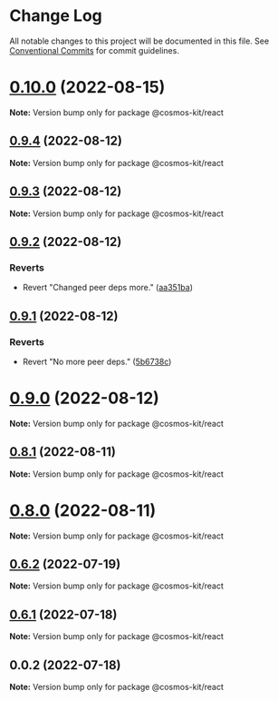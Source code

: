 # Change Log

All notable changes to this project will be documented in this file.
See [Conventional Commits](https://conventionalcommits.org) for commit guidelines.

# [0.10.0](https://github.com/cosmology-tech/cosmos-kit/compare/@cosmos-kit/react@0.9.4...@cosmos-kit/react@0.10.0) (2022-08-15)

**Note:** Version bump only for package @cosmos-kit/react





## [0.9.4](https://github.com/cosmology-tech/cosmos-kit/compare/@cosmos-kit/react@0.9.3...@cosmos-kit/react@0.9.4) (2022-08-12)

**Note:** Version bump only for package @cosmos-kit/react





## [0.9.3](https://github.com/cosmology-tech/cosmos-kit/compare/@cosmos-kit/react@0.9.2...@cosmos-kit/react@0.9.3) (2022-08-12)

**Note:** Version bump only for package @cosmos-kit/react





## [0.9.2](https://github.com/cosmology-tech/cosmos-kit/compare/@cosmos-kit/react@0.9.1...@cosmos-kit/react@0.9.2) (2022-08-12)


### Reverts

* Revert "Changed peer deps more." ([aa351ba](https://github.com/cosmology-tech/cosmos-kit/commit/aa351baf8eb5b8e5deb871ab2ee91667bae2a0d0))





## [0.9.1](https://github.com/cosmology-tech/cosmos-kit/compare/@cosmos-kit/react@0.9.0...@cosmos-kit/react@0.9.1) (2022-08-12)


### Reverts

* Revert "No more peer deps." ([5b6738c](https://github.com/cosmology-tech/cosmos-kit/commit/5b6738c3c41a774a84c52b7ed2605a162a2e0601))





# [0.9.0](https://github.com/cosmology-tech/cosmos-kit/compare/@cosmos-kit/react@0.8.1...@cosmos-kit/react@0.9.0) (2022-08-12)

**Note:** Version bump only for package @cosmos-kit/react





## [0.8.1](https://github.com/cosmology-tech/cosmos-kit/compare/@cosmos-kit/react@0.8.0...@cosmos-kit/react@0.8.1) (2022-08-11)

**Note:** Version bump only for package @cosmos-kit/react





# [0.8.0](https://github.com/cosmology-tech/cosmos-kit/compare/@cosmos-kit/react@0.6.2...@cosmos-kit/react@0.8.0) (2022-08-11)

**Note:** Version bump only for package @cosmos-kit/react





## [0.6.2](https://github.com/cosmology-tech/cosmos-kit/compare/@cosmos-kit/react@0.6.1...@cosmos-kit/react@0.6.2) (2022-07-19)

**Note:** Version bump only for package @cosmos-kit/react

## [0.6.1](https://github.com/cosmology-tech/cosmos-kit/compare/@cosmos-kit/react@0.0.2...@cosmos-kit/react@0.6.1) (2022-07-18)

**Note:** Version bump only for package @cosmos-kit/react

## 0.0.2 (2022-07-18)

**Note:** Version bump only for package @cosmos-kit/react
